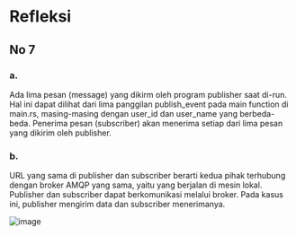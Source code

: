 <h1>
  Refleksi
</h1>

<h2>
  No 7
</h2>

<h3>
  a.
</h3>

Ada lima pesan (message) yang dikirm oleh program publisher saat di-run. Hal ini dapat dilihat dari lima panggilan publish_event pada main function di main.rs, masing-masing dengan user_id dan user_name yang berbeda-beda. Penerima pesan (subscriber) akan menerima setiap dari lima pesan yang dikirim oleh publisher.

<h3>
  b.
</h3>

URL yang sama di publisher dan subscriber berarti kedua pihak terhubung dengan broker AMQP yang sama, yaitu yang berjalan di mesin lokal. Publisher dan subscriber dapat berkomunikasi melalui broker. Pada kasus ini, publisher mengirim data dan subscriber menerimanya. 


![image](https://github.com/DaWanAnOnli/advprog-modul8-publisher/assets/124868777/9b1810a8-6876-4f4f-9d6a-bcad033844f4)

